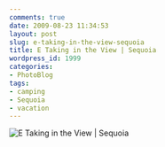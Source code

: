 ```yaml
---
comments: true
date: 2009-08-23 11:34:53
layout: post
slug: e-taking-in-the-view-sequoia
title: E Taking in the View | Sequoia
wordpress_id: 1999
categories:
- PhotoBlog
tags:
- camping
- Sequoia
- vacation
---
```


![E Taking in the View | Sequoia](http://ryanfitzer.com/main/wp-content/uploads/2009/08/pan-road-bluff-950x523.jpg)
